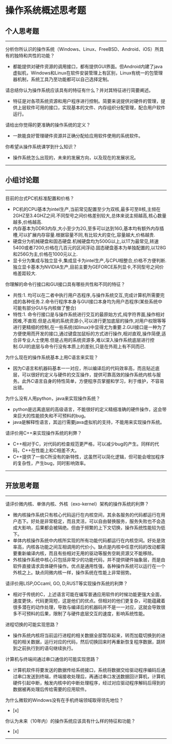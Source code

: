 # 操作系统概述思考题

## 个人思考题

---

分析你所认识的操作系统（Windows、Linux、FreeBSD、Android、iOS）所具有的独特和共性的功能？
- 都能提供对硬件资源的调用接口，都有提供GUI界面。但Android内建了java虚拟机，Windows和Linux在软件安装管理上有区别，Linux有统一的包管理器机制，系统工具乃至功能都可以自己选择定制。

>  

请总结你认为操作系统应该具有的特征有什么？并对其特征进行简要阐述。
- 特征是对各项系统资源和用户程序进行控制。简要来说提供对硬件的管理，提供上层软件可用的接口，实现基本的文件、内存组织分配管理，配合用户软件运行。

>   

请给出你觉得的更准确的操作系统的定义？
- 一款能良好管理硬件资源并正确分配给应用软件使用的系统软件。

>   

你希望从操作系统课学到什么知识？
- 操作系统怎么出现的，未来的发展方向，以及现在的发展状况。

>   

---

## 小组讨论题

---

目前的台式PC机标准配置和价格？
- PC机的CPU基本为intel生产,当前常见配置至少为双核,最多可至8核,主频在2GHZ至3.4GHZ之间.不同型号之间价格差别较大,总体来说主频越高,核心数量越多,价格越高.
- 内存基本为DDR3内存,大小至少为2G,至多可以达到16G,基本均有额外内存插槽,可以扩展内存容量.根据容量不同,有比较大的变化,容量越大,价格越贵.
- 硬盘分为机械硬盘和固态硬盘.机械硬盘均为500G以上,以1T为最常见,转速5400或者7200,价格在几百元的区间浮动.固态硬盘基本为单独配置的,以128G和256G为主,价格在1000元以上.
- 显卡分为集成与独立显卡,集成显卡为intel生产,与CPU相整合,价格不方便判断.独立显卡基本为NVIDIA生产,目前主要为GEFORCE系列显卡,不同型号之间价格差距较大.

> 

你理解的命令行接口和GUI接口具有哪些共性和不同的特征？
- 共性:1. 均可以在二者中执行用户态程序,与操作系统交互,完成计算机所需要完成的各种任务.2.命令行程序本身与GUI接口本身均为用户态程序(某些系统中可能有部分GUI与内核做了整合)
- 特性:1. 命令行接口是与操作系统进行交互的最原始方式,纯字符界面,操作相对困难,不直观.但是占用的系统资源小,可以进行更加底层的操作,对用户权限等等进行更精细的控制,在一些系统(如linux)中显得尤为重要.2.GUI接口是一种为了方便使用而开发的接口,通过键盘加鼠标的方式进行操作,相对直观,操作简便,适合非专业人士使用.但是占用的系统资源多,难以深入操作系统底层进行控制.GUI的底层与命令行没有本质上的差别,只是在外观上有不同而已.

> 

为什么现在的操作系统基本上用C语言来实现？
- 因为C语言和机器码基本一一对应，所以编译后的代码效率高，而且贴近底层，可以很好的定义与硬件的交互操作，提供可靠高效的操作系统内核与服务。此外C语言自身的特性简单，方便程序员掌握和学习，利于维护，不容易出错。

>  

为什么没有人用python，java来实现操作系统？
- python是远离底层的高级语言，不能很好的定义精细准确的硬件操作，这会带来巨大的性能损失和不可预料的bug。
- java是解释性语言，其运行需要java虚拟机的支持，不能用来实现操作系统。

>  

请评价用C++来实现操作系统的利弊？
- C++相对于C，对代码的检查规范更严格，可以减少bug的产生。同样的代码，C++在性能上和C相差不大。
- C++提供了一些C所没有的新特性，这虽然可以简化逻辑，但可能会增加程序的复杂性，产生bug，同时影响效率。

>  

---

## 开放思考题

---

请评价微内核、单体内核、外核（exo-kernel）架构的操作系统的利弊？
- 微内核操作系统只有核心代码运行在内核空间，其余各服务的代码都运行在用户态下。好处是非常稳定，而且灵活，可以自由替换服务，服务失败也不会造成大影响，后果都会被隔绝。但由于频繁的上下文切换，操作系统性能较为低下。
- 单体内核操作系统中内核所实现的所有功能代码都运行在内核空间。好处是效率高，内核各功能之间互相调用的代价小。缺点是内核中任意代码的改动都需要重新编译内核，而且有些相对无用的驱动等服务空耗资源又不能移除。
- 外核操作系统中核心只包括非常少的功能代码，并不提供硬件抽象层，而是由软件直接请求具体硬件操作。优点是通用性强，各种操作系统可以运行在一个外核之上。缺点同微内核一样，操作系统在性能上非常弱势。

>  

请评价用LISP,OCcaml, GO, D,RUST等实现操作系统的利弊？
- 相对于传统的C，上述语言可能在编写普通应用软件的时候功能更强大全面，速度更快，代码更简短，这是他们的优点。但相对的他们更复杂，可能蕴藏着很多潜在的动作处理，导致与编译后的机器码并不是一一对应，这就会导致很多不可预料的后果，限制了与硬件底层交互的速度，影响系统性能。

>  

进程切换的可能实现思路？
- 操作系统内核将当前运行进程的相关数据全部暂存起来，转而加载切换到的进程的相关数据，运行对应的代码，然后切换回来时再重新恢复程序数据，跳转到之前执行到的语句继续执行。

>  

计算机与终端间通过串口通信的可能实现思路？
- 计算机软件将要发送的数据传给系统接口，系统将数据交给驱动程序编码后通过串口发送到终端，终端接收处理后，再通过串口发送数据回计算机，计算机硬件引起中断，触发内核中的中断处理程序，经过对应驱动程序解码后得到的数据被再处理后传给需要的应用软件。

>  

为什么微软的Windows没有在手机终端领域取得领先地位？
- [x]  

>  

你认为未来（10年内）的操作系统应该具有什么样的特征和功能？
- [x]  

>  

---
